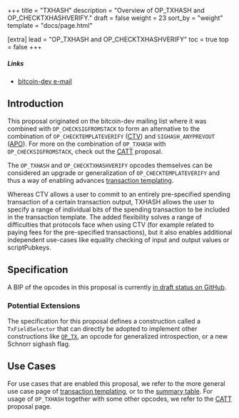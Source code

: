 +++
title = "TXHASH"
description = "Overview of OP_TXHASH and OP_CHECKTXHASHVERIFY."
draft = false
weight = 23
sort_by = "weight"
template = "docs/page.html"

[extra]
lead = "OP_TXHASH and OP_CHECKTXHASHVERIFY"
toc = true
top = false
+++


##### Links

- [bitcoin-dev e-mail](https://lists.linuxfoundation.org/pipermail/bitcoin-dev/2022-January/019813.html)


## Introduction

This proposal originated on the bitcoin-dev mailing list where it was combined with
`OP_CHECKSIGFROMSTACK` to form an alternative to the combination of `OP_CHECKTEMPLATEVERIFY`
([CTV](/proposals/ctv)) and `SIGHASH_ANYPREVOUT` ([APO](/proposals/apo)). For more on the
combination of `OP_TXHASH` with `OP_CHECKSIGFROMSTACK`, check out the [CATT](/proposals/catt)
proposal.

The `OP_TXHASH` and `OP_CHECKTXHASHVERIFY` opcodes themselves can be considered an upgrade or
generalization of `OP_CHECKTEMPLATEVERIFY` and thus a way of enabling
advances [transaction templating](/use-cases/tx-templating).

Whereas CTV allows a user to commit to an entirely pre-specified spending transaction of a certain
transaction output, TXHASH allows the user to specify a range of individual bits of the spending
transaction to be included in the transaction template. The added flexibility solves a range of
difficulties that protocols face when using CTV (for example related to paying fees for the
pre-specified transactions), but it also enables additional independent use-cases like equality
checking of input and output values or scriptPubkeys.


## Specification

A BIP of the opcodes in this proposal is currently [in draft status on
GitHub](https://github.com/bitcoin/bips/pull/1500).

### Potential Extensions

The specification for this proposal defines a construction called a `TxFieldSelector` that can
directly be adopted to implement other constructions like
[`OP_TX`](/proposals/direct-introspection), an opcode for generalized introspection, or a new
Schnorr sighash flag.


## Use Cases

For use cases that are enabled this proposal, we refer to the more general use case page of
[transaction templating](/use-cases/tx-templating), or to the [summary
table](/overview/summary). For usage of `OP_TXHASH` together with some other opcodes, we refer
to the [CATT](/proposals/catt) proposal page.

